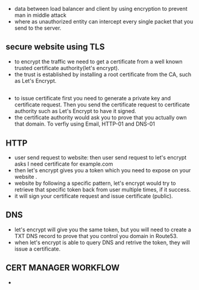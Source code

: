 - data between load balancer and client by using encryption to prevent man in middle attack
- where as unauthorized entity can intercept every single packet that you send to the server.
## secure website using TLS
- to encrypt the traffic we need to get a certificate from a well known trusted certificate authority(let's encrypt).
- the trust is established by installing a root certificate from the CA, such as Let's Encrypt. 

## 
- to issue certificate first you need to generate a private key and certificate request. Then you send the certificate request to certificate authority such as Let's Encrypt to have it signed. 
- the certificate authority would ask you to prove that you actually own that domain. To verfiy using Email, HTTP-01 and DNS-01

## HTTP
- user send request to website: then user send request to let's encrypt asks I need certificate for example.com
- then let's encrypt gives you a token which you need to expose on your website .
- website by following a specific pattern, let's encrypt would try to retrieve that specific token back from user multiple times, if it success. 
- it will sign your certificate request and issue certificate (public).

## DNS
- let's encrypt will give you the same token, but you will need to create a TXT DNS record to prove that you control you domain in Route53.
- when let's encrypt is able to query DNS and retrive the token, they will issue a certificate. 

## CERT MANAGER WORKFLOW

- 